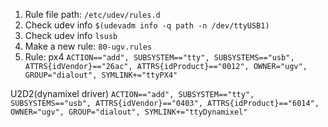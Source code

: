 1. Rule file path: `/etc/udev/rules.d`
2. Check udev info `$(udevadm info -q path -n /dev/ttyUSB1)`
3. Check udev info `lsusb`
4. Make a new rule: `80-ugv.rules`
5. Rule: 
px4
`ACTION=="add", SUBSYSTEM=="tty", SUBSYSTEMS=="usb", ATTRS{idVendor}=="26ac", ATTRS{idProduct}=="0012", OWNER="ugv", GROUP="dialout", SYMLINK+="ttyPX4"`

U2D2(dynamixel driver)
`ACTION=="add", SUBSYSTEM=="tty", SUBSYSTEMS=="usb", ATTRS{idVendor}=="0403", ATTRS{idProduct}=="6014", OWNER="ugv", GROUP="dialout", SYMLINK+="ttyDynamixel"`
